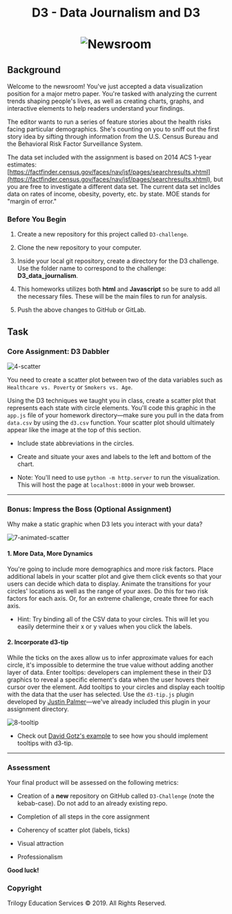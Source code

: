 # <p align="center"> D3 - Data Journalism and D3 </p>

# <p align="center"> ![Newsroom](https://media.giphy.com/media/v2xIous7mnEYg/giphy.gif)</p>

## Background

Welcome to the newsroom! You've just accepted a data visualization position for a major metro paper. You're tasked with analyzing the current trends shaping people's lives, as well as creating charts, graphs, and interactive elements to help readers understand your findings.

The editor wants to run a series of feature stories about the health risks facing particular demographics. She's counting on you to sniff out the first story idea by sifting through information from the U.S. Census Bureau and the Behavioral Risk Factor Surveillance System.

The data set included with the assignment is based on 2014 ACS 1-year estimates: [https://factfinder.census.gov/faces/nav/jsf/pages/searchresults.xhtml](https://factfinder.census.gov/faces/nav/jsf/pages/searchresults.xhtml), but you are free to investigate a different data set. The current data set incldes data on rates of income, obesity, poverty, etc. by state. MOE stands for "margin of error."

### Before You Begin

1. Create a new repository for this project called `D3-challenge`.

2. Clone the new repository to your computer.

3. Inside your local git repository, create a directory for the D3 challenge. Use the folder name to correspond to the challenge: **D3_data_journalism**.

4. This homeworks utilizes both **html** and **Javascript** so be sure to add all the necessary files. These will be the main files to run for analysis.

5. Push the above changes to GitHub or GitLab.

## Task

### Core Assignment: D3 Dabbler

![4-scatter]("Images/4-scatter.jpg")

You need to create a scatter plot between two of the data variables such as `Healthcare vs. Poverty` or `Smokers vs. Age`.

Using the D3 techniques we taught you in class, create a scatter plot that represents each state with circle elements. You'll code this graphic in the `app.js` file of your homework directory—make sure you pull in the data from `data.csv` by using the `d3.csv` function. Your scatter plot should ultimately appear like the image at the top of this section.

* Include state abbreviations in the circles.

* Create and situate your axes and labels to the left and bottom of the chart.

* Note: You'll need to use `python -m http.server` to run the visualization. This will host the page at `localhost:8000` in your web browser.

- - -

### Bonus: Impress the Boss (Optional Assignment)

Why make a static graphic when D3 lets you interact with your data?

![7-animated-scatter](Images/7-animated-scatter.gif)

#### 1. More Data, More Dynamics

You're going to include more demographics and more risk factors. Place additional labels in your scatter plot and give them click events so that your users can decide which data to display. Animate the transitions for your circles' locations as well as the range of your axes. Do this for two risk factors for each axis. Or, for an extreme challenge, create three for each axis.

* Hint: Try binding all of the CSV data to your circles. This will let you easily determine their x or y values when you click the labels.

#### 2. Incorporate d3-tip

While the ticks on the axes allow us to infer approximate values for each circle, it's impossible to determine the true value without adding another layer of data. Enter tooltips: developers can implement these in their D3 graphics to reveal a specific element's data when the user hovers their cursor over the element. Add tooltips to your circles and display each tooltip with the data that the user has selected. Use the `d3-tip.js` plugin developed by [Justin Palmer](https://github.com/Caged)—we've already included this plugin in your assignment directory.

![8-tooltip](Images/8-tooltip.gif)

* Check out [David Gotz's example](https://bl.ocks.org/davegotz/bd54b56723c154d25eedde6504d30ad7) to see how you should implement tooltips with d3-tip.

- - -

### Assessment

Your final product will be assessed on the following metrics:

* Creation of a **new** repository on GitHub called `D3-Challenge` (note the kebab-case). Do not add to an already existing repo.

* Completion of all steps in the core assignment

* Coherency of scatter plot (labels, ticks)

* Visual attraction

* Professionalism

**Good luck!**

### Copyright

Trilogy Education Services © 2019. All Rights Reserved.
